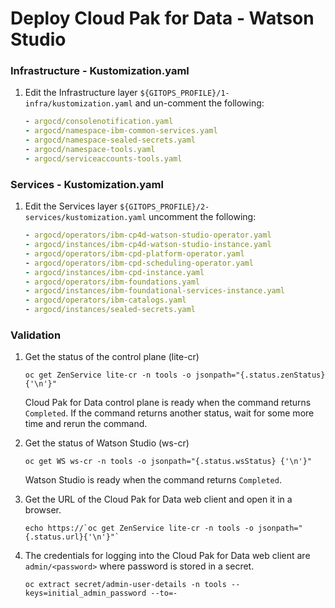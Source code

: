 # Deploy Cloud Pak for Data - Watson Studio

### Infrastructure - Kustomization.yaml
1. Edit the Infrastructure layer `${GITOPS_PROFILE}/1-infra/kustomization.yaml` and un-comment the following:
    ```yaml
    - argocd/consolenotification.yaml
    - argocd/namespace-ibm-common-services.yaml
    - argocd/namespace-sealed-secrets.yaml
    - argocd/namespace-tools.yaml
    - argocd/serviceaccounts-tools.yaml
    ```
### Services - Kustomization.yaml
1. Edit the Services layer `${GITOPS_PROFILE}/2-services/kustomization.yaml` uncomment the following:
    ```yaml
    - argocd/operators/ibm-cp4d-watson-studio-operator.yaml
    - argocd/instances/ibm-cp4d-watson-studio-instance.yaml
    - argocd/operators/ibm-cpd-platform-operator.yaml
    - argocd/operators/ibm-cpd-scheduling-operator.yaml
    - argocd/instances/ibm-cpd-instance.yaml
    - argocd/operators/ibm-foundations.yaml
    - argocd/instances/ibm-foundational-services-instance.yaml
    - argocd/operators/ibm-catalogs.yaml
    - argocd/instances/sealed-secrets.yaml
    ```

### Validation
1. Get the status of the control plane (lite-cr)
    ```
    oc get ZenService lite-cr -n tools -o jsonpath="{.status.zenStatus}{'\n'}"
    ```

    Cloud Pak for Data control plane is ready when the command returns `Completed`. If the command returns another status, wait for some more time and rerun the command.

1. Get the status of Watson Studio (ws-cr)
    ```
    oc get WS ws-cr -n tools -o jsonpath="{.status.wsStatus} {'\n'}"
    ```

    Watson Studio is ready when the command returns `Completed`.

1. Get the URL of the Cloud Pak for Data web client and open it in a browser.
    ```
    echo https://`oc get ZenService lite-cr -n tools -o jsonpath="{.status.url}{'\n'}"`
    ```

1. The credentials for logging into the Cloud Pak for Data web client are `admin/<password>` where password is stored in a secret.
    ```
    oc extract secret/admin-user-details -n tools --keys=initial_admin_password --to=-
    ```
